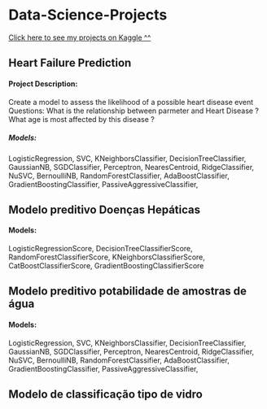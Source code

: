 # Data-Science-Projects

[Click here to see my projects on Kaggle ^^](https://www.kaggle.com/ivessantos) 

## Heart Failure Prediction
#### Project Description:
Create a model to assess the likelihood of a possible heart disease event
Questions:
What is the relationship between parmeter and Heart Disease ?
What age is most affected by this disease ?
##### Models: 
LogisticRegression,
          SVC,
         KNeighborsClassifier,
         DecisionTreeClassifier,
        GaussianNB,
           SGDClassifier,
           Perceptron,
          NearesCentroid,
           RidgeClassifier,
          NuSVC,
         BernoulliNB,
 RandomForestClassifier,
           AdaBoostClassifier,
          GradientBoostingClassifier,
         PassiveAggressiveClassifier,
## Modelo preditivo Doenças Hepáticas
#### Models: 
LogisticRegressionScore, 
     DecisionTreeClassifierScore,
     RandomForestClassifierScore,
     KNeighborsClassifierScore,
     CatBoostClassifierScore,
     GradientBoostingClassifierScore

## Modelo preditivo potabilidade de amostras de água
#### Models:
LogisticRegression,
          SVC,
         KNeighborsClassifier,
         DecisionTreeClassifier,
        GaussianNB,
           SGDClassifier,
           Perceptron,
          NearesCentroid,
           RidgeClassifier,
          NuSVC,
         BernoulliNB,
 RandomForestClassifier,
           AdaBoostClassifier,
          GradientBoostingClassifier,
         PassiveAggressiveClassifier,

## Modelo de classificação tipo de vidro 
